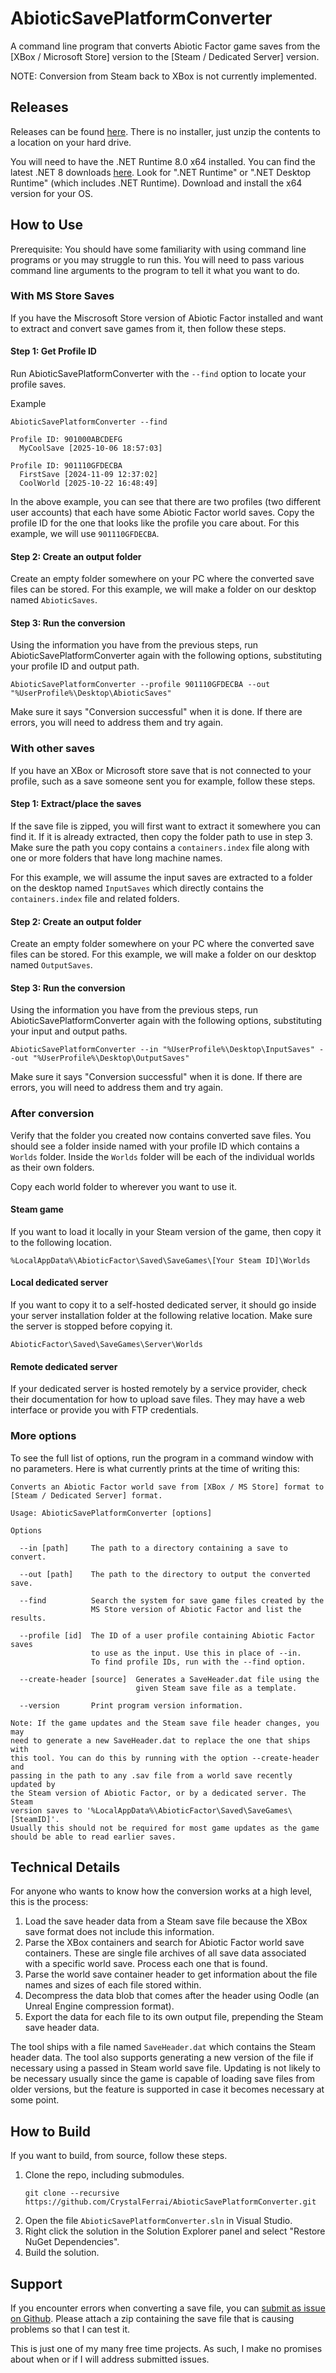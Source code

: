 # AbioticSavePlatformConverter

A command line program that converts Abiotic Factor game saves from the [XBox / Microsoft Store] version to the [Steam / Dedicated Server] version.

NOTE: Conversion from Steam back to XBox is not currently implemented.

## Releases

Releases can be found [here](https://github.com/CrystalFerrai/AbioticSavePlatformConverter/releases). There is no installer, just unzip the contents to a location on your hard drive.

You will need to have the .NET Runtime 8.0 x64 installed. You can find the latest .NET 8 downloads [here](https://dotnet.microsoft.com/en-us/download/dotnet/8.0). Look for ".NET Runtime" or ".NET Desktop Runtime" (which includes .NET Runtime). Download and install the x64 version for your OS.

## How to Use

Prerequisite: You should have some familiarity with using command line programs or you may struggle to run this. You will need to pass various command line arguments to the program to tell it what you want to do.

### With MS Store Saves

If you have the Miscrosoft Store version of Abiotic Factor installed and want to extract and convert save games from it, then follow these steps.

#### Step 1: Get Profile ID

Run AbioticSavePlatformConverter with the `--find` option to locate your profile saves.

Example

```
AbioticSavePlatformConverter --find
```

```
Profile ID: 901000ABCDEFG
  MyCoolSave [2025-10-06 18:57:03]

Profile ID: 901110GFDECBA
  FirstSave [2024-11-09 12:37:02]
  CoolWorld [2025-10-22 16:48:49]
```

In the above example, you can see that there are two profiles (two different user accounts) that each have some Abiotic Factor world saves. Copy the profile ID for the one that looks like the profile you care about. For this example, we will use `901110GFDECBA`.

#### Step 2: Create an output folder

Create an empty folder somewhere on your PC where the converted save files can be stored. For this example, we will make a folder on our desktop named `AbioticSaves`.

#### Step 3: Run the conversion

Using the information you have from the previous steps, run AbioticSavePlatformConverter again with the following options, substituting your profile ID and output path.

```
AbioticSavePlatformConverter --profile 901110GFDECBA --out "%UserProfile%\Desktop\AbioticSaves"
```

Make sure it says "Conversion successful" when it is done. If there are errors, you will need to address them and try again.

### With other saves

If you have an XBox or Microsoft store save that is not connected to your profile, such as a save someone sent you for example, follow these steps.

#### Step 1: Extract/place the saves

If the save file is zipped, you will first want to extract it somewhere you can find it. If it is already extracted, then copy the folder path to use in step 3. Make sure the path you copy contains a `containers.index` file along with one or more folders that have long machine names.

For this example, we will assume the input saves are extracted to a folder on the desktop named `InputSaves` which directly contains the `containers.index` file and related folders.

#### Step 2: Create an output folder

Create an empty folder somewhere on your PC where the converted save files can be stored. For this example, we will make a folder on our desktop named `OutputSaves`.

#### Step 3: Run the conversion

Using the information you have from the previous steps, run AbioticSavePlatformConverter again with the following options, substituting your input and output paths.

```
AbioticSavePlatformConverter --in "%UserProfile%\Desktop\InputSaves" --out "%UserProfile%\Desktop\OutputSaves"
```

Make sure it says "Conversion successful" when it is done. If there are errors, you will need to address them and try again.

### After conversion

Verify that the folder you created now contains converted save files. You should see a folder inside named with your profile ID which contains a `Worlds` folder. Inside the `Worlds` folder will be each of the individual worlds as their own folders.

Copy each world folder to wherever you want to use it.

#### Steam game

If you want to load it locally in your Steam version of the game, then copy it to the following location.

```
%LocalAppData%\AbioticFactor\Saved\SaveGames\[Your Steam ID]\Worlds
```

#### Local dedicated server

If you want to copy it to a self-hosted dedicated server, it should go inside your server installation folder at the following relative location. Make sure the server is stopped before copying it.

```
AbioticFactor\Saved\SaveGames\Server\Worlds
```

#### Remote dedicated server

If your dedicated server is hosted remotely by a service provider, check their documentation for how to upload save files. They may have a web interface or provide you with FTP credentials.

### More options

To see the full list of options, run the program in a command window with no parameters. Here is what currently prints at the time of writing this:
```
Converts an Abiotic Factor world save from [XBox / MS Store] format to
[Steam / Dedicated Server] format.

Usage: AbioticSavePlatformConverter [options]

Options

  --in [path]     The path to a directory containing a save to convert.

  --out [path]    The path to the directory to output the converted save.

  --find          Search the system for save game files created by the
                  MS Store version of Abiotic Factor and list the results.

  --profile [id]  The ID of a user profile containing Abiotic Factor saves
                  to use as the input. Use this in place of --in.
                  To find profile IDs, run with the --find option.

  --create-header [source]  Generates a SaveHeader.dat file using the
                            given Steam save file as a template.

  --version       Print program version information.

Note: If the game updates and the Steam save file header changes, you may
need to generate a new SaveHeader.dat to replace the one that ships with
this tool. You can do this by running with the option --create-header and
passing in the path to any .sav file from a world save recently updated by
the Steam version of Abiotic Factor, or by a dedicated server. The Steam
version saves to '%LocalAppData%\AbioticFactor\Saved\SaveGames\[SteamID]'.
Usually this should not be required for most game updates as the game
should be able to read earlier saves.
```

## Technical Details

For anyone who wants to know how the conversion works at a high level, this is the process:

1. Load the save header data from a Steam save file because the XBox save format does not include this information.
2. Parse the XBox containers and search for Abiotic Factor world save containers. These are single file archives of all save data associated with a specific world save. Process each one that is found.
3. Parse the world save container header to get information about the file names and sizes of each file stored within.
4. Decompress the data blob that comes after the header using Oodle (an Unreal Engine compression format).
5. Export the data for each file to its own output file, prepending the Steam save header data.

The tool ships with a file named `SaveHeader.dat` which contains the Steam header data. The tool also supports generating a new version of the file if necessary using a passed in Steam world save file. Updating is not likely to be necessary usually since the game is capable of loading save files from older versions, but the feature is supported in case it becomes necessary at some point.

## How to Build

If you want to build, from source, follow these steps.
1. Clone the repo, including submodules.
    ```
    git clone --recursive https://github.com/CrystalFerrai/AbioticSavePlatformConverter.git
    ```
2. Open the file `AbioticSavePlatformConverter.sln` in Visual Studio.
3. Right click the solution in the Solution Explorer panel and select "Restore NuGet Dependencies".
4. Build the solution.

## Support

If you encounter errors when converting a save file, you can [submit as issue on Github](https://github.com/CrystalFerrai/AbioticSavePlatformConverter/issues). Please attach a zip containing the save file that is causing problems so that I can test it.

This is just one of my many free time projects. As such, I make no promises about when or if I will address submitted issues.

